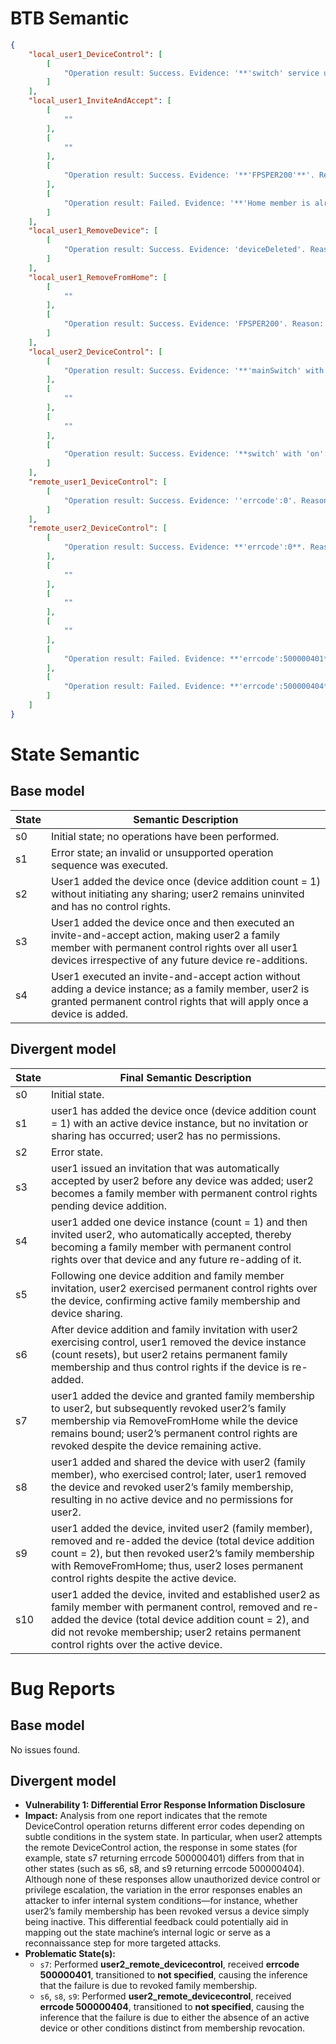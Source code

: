 # BTB Semantic
```json
{
    "local_user1_DeviceControl": [
        [
            "Operation result: Success. Evidence: '**'switch' service updated to on = 1**; **'switch' with on:1**; **'switch' data {'on':1}**; **'switch' service with on:1**. Reason: The MQTT notifications consistently show the 'switch' updated with on state equal to 1, indicating that the control command executed successfully."
        ]
    ],
    "local_user1_InviteAndAccept": [
        [
            ""
        ],
        [
            ""
        ],
        [
            "Operation result: Success. Evidence: '**'FPSPER200'**'. Reason: The repeated presence of the 'FPSPER200' evidence in the invite-related POST responses indicates a successful invite operation. Despite one report showing a GET error ('The user don't exist!'), the consistent success status codes override that outlier."
        ],
        [
            "Operation result: Failed. Evidence: '**'Home member is already exist in database.'**'. Reason: The clear duplicate membership error reported in every instance confirms the invite operation failed due to an existing member in the database."
        ]
    ],
    "local_user1_RemoveDevice": [
        [
            "Operation result: Success. Evidence: 'deviceDeleted'. Reason: The HTTP DELETE request and MQTT notification both explicitly include 'deviceDeleted', which confirms the removal of the device."
        ]
    ],
    "local_user1_RemoveFromHome": [
        [
            ""
        ],
        [
            "Operation result: Success. Evidence: 'FPSPER200'. Reason: The DELETE operation across reports returned HTTP 200 as evidenced by the repeated marker 'FPSPER200', confirming successful removal from the home system."
        ]
    ],
    "local_user2_DeviceControl": [
        [
            "Operation result: Success. Evidence: '**'mainSwitch' with 'on':1**'; '**mainSwitch on:1**'; '**mainSwitch on**'; '**mainSwitch' with on:1 in MQTT payload**'. Reason: MQTT notifications consistently indicate a state change to on for the device's mainSwitch, confirming that the control command executed successfully."
        ],
        [
            ""
        ],
        [
            ""
        ],
        [
            "Operation result: Success. Evidence: '**switch' with 'on':0**'; '**switch on:0**'; '**switch with 'on':0**'. Reason: MQTT messages show the device switch set to off (on:0), with the majority of notifications confirming the command\u2019s execution despite some additional details in a minority of reports."
        ]
    ],
    "remote_user1_DeviceControl": [
        [
            "Operation result: Success. Evidence: ''errcode':0'. Reason: MQTT ACK responses consistently provided a status code of 'errcode':0, confirming that the DeviceControl operation executed successfully."
        ]
    ],
    "remote_user2_DeviceControl": [
        [
            "Operation result: Success. Evidence: **'errcode':0**. Reason: The MQTT ACK and commandRsp packets consistently return **'errcode':0**, confirming successful device control."
        ],
        [
            ""
        ],
        [
            ""
        ],
        [
            ""
        ],
        [
            "Operation result: Failed. Evidence: **'errcode':500000401**. Reason: The MQTT ACK and commandRsp packets consistently return **'errcode':500000401**, confirming a device control execution error."
        ],
        [
            "Operation result: Failed. Evidence: **'errcode':500000404**. Reason: The MQTT ACK and commandRsp packets consistently return **'errcode':500000404**, indicating that the device control command failed."
        ]
    ]
}
```

# State Semantic
## Base model
| State | Semantic Description |
|-------|----------------------|
| s0 | Initial state; no operations have been performed. |
| s1 | Error state; an invalid or unsupported operation sequence was executed. |
| s2 | User1 added the device once (device addition count = 1) without initiating any sharing; user2 remains uninvited and has no control rights. |
| s3 | User1 added the device once and then executed an invite-and-accept action, making user2 a family member with permanent control rights over all user1 devices irrespective of any future device re-additions. |
| s4 | User1 executed an invite-and-accept action without adding a device instance; as a family member, user2 is granted permanent control rights that will apply once a device is added. |

## Divergent model
| State | Final Semantic Description |
|-------|----------------------------|
| s0    | Initial state. |
| s1    | user1 has added the device once (device addition count = 1) with an active device instance, but no invitation or sharing has occurred; user2 has no permissions. |
| s2    | Error state. |
| s3    | user1 issued an invitation that was automatically accepted by user2 before any device was added; user2 becomes a family member with permanent control rights pending device addition. |
| s4    | user1 added one device instance (count = 1) and then invited user2, who automatically accepted, thereby becoming a family member with permanent control rights over that device and any future re-adding of it. |
| s5    | Following one device addition and family member invitation, user2 exercised permanent control rights over the device, confirming active family membership and device sharing. |
| s6    | After device addition and family invitation with user2 exercising control, user1 removed the device instance (count resets), but user2 retains permanent family membership and thus control rights if the device is re-added. |
| s7    | user1 added the device and granted family membership to user2, but subsequently revoked user2’s family membership via RemoveFromHome while the device remains bound; user2’s permanent control rights are revoked despite the device remaining active. |
| s8    | user1 added and shared the device with user2 (family member), who exercised control; later, user1 removed the device and revoked user2’s family membership, resulting in no active device and no permissions for user2. |
| s9    | user1 added the device, invited user2 (family member), removed and re-added the device (total device addition count = 2), but then revoked user2’s family membership with RemoveFromHome; thus, user2 loses permanent control rights despite the active device. |
| s10   | user1 added the device, invited and established user2 as family member with permanent control, removed and re-added the device (total device addition count = 2), and did not revoke membership; user2 retains permanent control rights over the active device. |

# Bug Reports
## Base model
No issues found.

## Divergent model
*   **Vulnerability 1: Differential Error Response Information Disclosure**
*   **Impact:** Analysis from one report indicates that the remote DeviceControl operation returns different error codes depending on subtle conditions in the system state. In particular, when user2 attempts the remote DeviceControl action, the response in some states (for example, state s7 returning errcode 500000401) differs from that in other states (such as s6, s8, and s9 returning errcode 500000404). Although none of these responses allow unauthorized device control or privilege escalation, the variation in the error responses enables an attacker to infer internal system conditions—for instance, whether user2’s family membership has been revoked versus a device simply being inactive. This differential feedback could potentially aid in mapping out the state machine’s internal logic or serve as a reconnaissance step for more targeted attacks.
*   **Problematic State(s):**
    *   `s7`: Performed **user2_remote_devicecontrol**, received **errcode 500000401**, transitioned to **not specified**, causing the inference that the failure is due to revoked family membership.
    *   `s6`, `s8`, `s9`: Performed **user2_remote_devicecontrol**, received **errcode 500000404**, transitioned to **not specified**, causing the inference that the failure is due to either the absence of an active device or other conditions distinct from membership revocation.